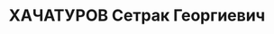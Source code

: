 ---
title: ХАЧАТУРОВ Сетрак Георгиевич
description: Родился в 1880 г. Реабилитирован 14 ноября 2005 г.
---